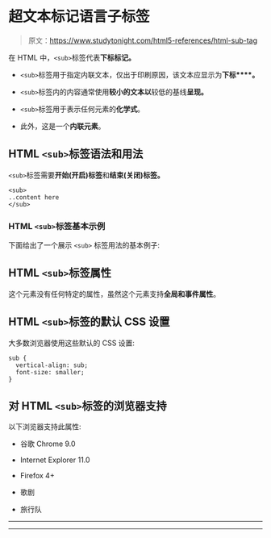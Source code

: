 # 超文本标记语言子标签

> 原文：<https://www.studytonight.com/html5-references/html-sub-tag>

在 HTML 中，`<sub>`标签代表**下标标记。**

*   `<sub>`标签用于指定内联文本，仅出于印刷原因，该文本应显示为**下标****。**

*   `<sub>`标签内的内容通常使用**较小的文本以**较低的基线**呈现。**

*   `<sub>`标签用于表示任何元素的**化学式**。

*   此外，这是一个**内联元素**。

## HTML `<sub>`标签语法和用法

`<sub>`标签需要**开始(开启)标签**和**结束(关闭)标签。**

```
<sub>
..content here
</sub>
```

### HTML `<sub>`标签基本示例

下面给出了一个展示 `<sub>` 标签用法的基本例子:

## HTML `<sub>`标签属性

这个元素没有任何特定的属性，虽然这个元素支持**全局和事件属性**。

## HTML `<sub>`标签的默认 CSS 设置

大多数浏览器使用这些默认的 CSS 设置:

```
sub {
  vertical-align: sub;
  font-size: smaller;
} 
```

## 对 HTML `<sub>`标签的浏览器支持

以下浏览器支持此属性:

*   谷歌 Chrome 9.0

*   Internet Explorer 11.0

*   Firefox 4+

*   歌剧

*   旅行队

* * *

* * *